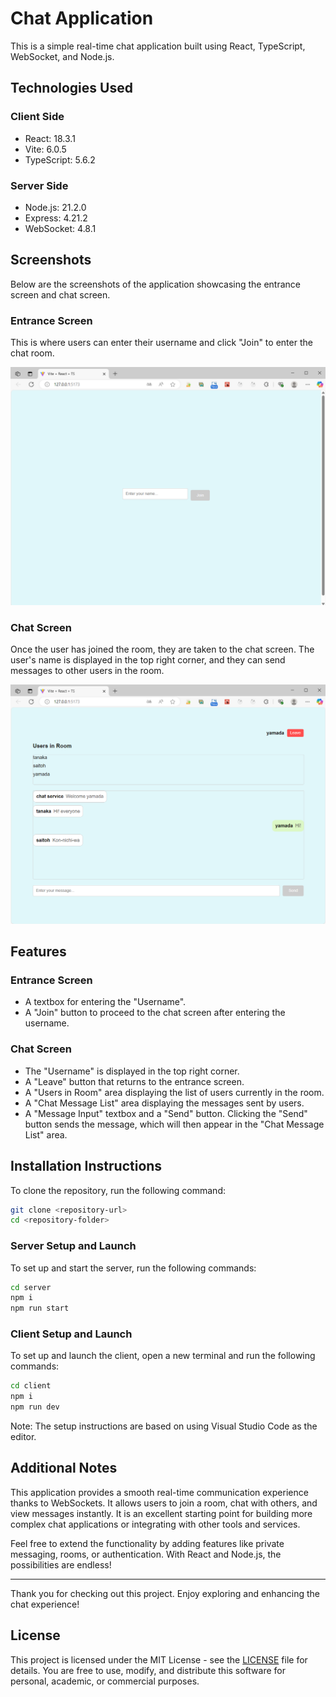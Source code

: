 # Chat Application

This is a simple real-time chat application built using React, TypeScript, WebSocket, and Node.js.

## Technologies Used

### Client Side

- React: 18.3.1
- Vite: 6.0.5
- TypeScript: 5.6.2

### Server Side

- Node.js: 21.2.0
- Express: 4.21.2
- WebSocket: 4.8.1

## Screenshots

Below are the screenshots of the application showcasing the entrance screen and chat screen.

### Entrance Screen

This is where users can enter their username and click "Join" to enter the chat room.

![Entrance Screen](./top-page.png)

### Chat Screen

Once the user has joined the room, they are taken to the chat screen. The user's name is displayed in the top right corner, and they can send messages to other users in the room.

![Chat Screen](./chat-page.png)

## Features

### Entrance Screen

- A textbox for entering the "Username".
- A "Join" button to proceed to the chat screen after entering the username.

### Chat Screen

- The "Username" is displayed in the top right corner.
- A "Leave" button that returns to the entrance screen.
- A "Users in Room" area displaying the list of users currently in the room.
- A "Chat Message List" area displaying the messages sent by users.
- A "Message Input" textbox and a "Send" button. Clicking the "Send" button sends the message, which will then appear in the "Chat Message List" area.

## Installation Instructions

To clone the repository, run the following command:

```bash
git clone <repository-url>
cd <repository-folder>
```

### Server Setup and Launch

To set up and start the server, run the following commands:

```bash
cd server
npm i
npm run start
```

### Client Setup and Launch

To set up and launch the client, open a new terminal and run the following commands:

```bash
cd client
npm i
npm run dev
```

Note: The setup instructions are based on using Visual Studio Code as the editor.

## Additional Notes

This application provides a smooth real-time communication experience thanks to WebSockets. It allows users to join a room, chat with others, and view messages instantly. It is an excellent starting point for building more complex chat applications or integrating with other tools and services.

Feel free to extend the functionality by adding features like private messaging, rooms, or authentication. With React and Node.js, the possibilities are endless!

---

Thank you for checking out this project. Enjoy exploring and enhancing the chat experience!

## License

This project is licensed under the MIT License - see the [LICENSE](LICENSE) file for details. You are free to use, modify, and distribute this software for personal, academic, or commercial purposes.

